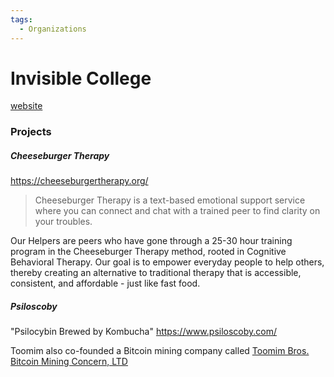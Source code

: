 ```yaml
---
tags:
  - Organizations
---
```


# Invisible College

[website](https://invisible.college/)


### Projects

##### Cheeseburger Therapy

https://cheeseburgertherapy.org/

>Cheeseburger Therapy is a text-based emotional support service where you can connect and chat with a trained peer to find clarity on your troubles.
>
 Our Helpers are peers who have gone through a 25-30 hour training program in the Cheeseburger Therapy method, rooted in Cognitive Behavioral Therapy. Our goal is to empower everyday people to help others, thereby creating an alternative to traditional therapy that is accessible, consistent, and affordable - just like fast food.

##### Psiloscoby
"Psilocybin Brewed by Kombucha"
https://www.psiloscoby.com/



Toomim also co-founded a Bitcoin mining company called [Toomim Bros. Bitcoin Mining Concern, LTD](https://toom.im/)